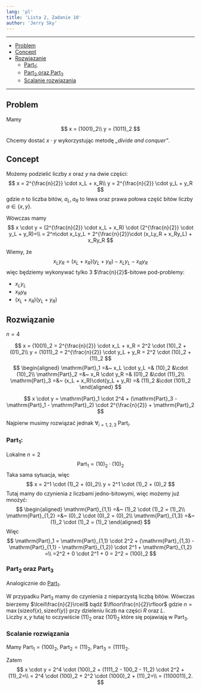 ```yaml
---
lang: 'pl'
title: 'Lista 2, Zadanie 10'
author: 'Jerry Sky'
---
```


---

- [Problem](#problem)
- [Concept](#concept)
- [Rozwiązanie](#rozwiązanie)
    - [$\mathrm{Part}_1$:](#mathrmpart_1)
    - [$\mathrm{Part}_2$ oraz $\mathrm{Part}_3$](#mathrmpart_2-oraz-mathrmpart_3)
    - [Scalanie rozwiązania](#scalanie-rozwiązania)

---

## Problem
Mamy
$$
x = (1001)_2\\
y = (1011)_2
$$

Chcemy dostać $x \cdot y$ wykorzystując metodę *„divide and conquer”*.

## Concept

Możemy podzielić liczby $x$ oraz $y$ na dwie części:
$$
x = 2^{\frac{n}{2}} \cdot x_L + x_R\\
y = 2^{\frac{n}{2}} \cdot y_L + y_R
$$
gdzie $n$ to liczba bitów, $a_L,a_R$ to lewa oraz prawa połowa część bitów liczby $a \in \{x,y\}$.

Wówczas mamy
$$
x \cdot y = (2^{\frac{n}{2}} \cdot x_L + x_R) \cdot (2^{\frac{n}{2}} \cdot y_L + y_R)=\\
= 2^n\cdot x_Ly_L + 2^{\frac{n}{2}}\cdot (x_Ly_R + x_Ry_L) + x_Ry_R
$$

Wiemy, że
$$
x_L y_R = (x_L + x_R)(y_L + y_R) - x_L y_L - x_R y_R
$$
więc będziemy wykonywać tylko 3 $\frac{n}{2}$-bitowe pod-problemy:
- $x_L y_L$
- $x_R y_R$
- $(x_L + x_R)(y_L + y_R)$

## Rozwiązanie

$n=4$

$$
x = (1001)_2 = 2^{\frac{n}{2}} \cdot x_L + x_R = 2^2 \cdot (10)_2 + (01)_2\\
y = (1011)_2 = 2^{\frac{n}{2}} \cdot y_L + y_R = 2^2 \cdot (10)_2 + (11)_2
$$
$$
\begin{aligned}
\mathrm{Part}_1 =&~ x_L \cdot y_L =& (10)_2 &\cdot (10)_2\\
\mathrm{Part}_2 =&~ x_R \cdot y_R =& (01)_2 &\cdot (11)_2\\
\mathrm{Part}_3 =&~ (x_L + x_R)\cdot(y_L + y_R) =& (11)_2 &\cdot (101)_2
\end{aligned}
$$

$$
x \cdot y = \mathrm{Part}_1 \cdot 2^4 + (\mathrm{Part}_3 - \mathrm{Part}_1 - \mathrm{Part}_2) \cdot 2^{\frac{n}{2}} + \mathrm{Part}_2
$$

Najpierw musimy rozwiązać jednak $\forall_{i=1,2,3}~\mathrm{Part}_i$.

### $\mathrm{Part}_1$:

Lokalne $n=2$
$$
\mathrm{Part}_1 = (10)_2 \cdot (10)_2
$$
Taka sama sytuacja, więc
$$
x = 2^1 \cdot (1)_2 + (0)_2\\
y = 2^1 \cdot (1)_2 + (0)_2
$$
Tutaj mamy do czynienia z liczbami jedno-bitowymi, więc możemy już mnożyć:
$$
\begin{aligned}
\mathrm{Part}_{1,1} =&~ (1)_2 \cdot (1)_2 = (1)_2\\
\mathrm{Part}_{1,2} =&~ (0)_2 \cdot (0)_2 = (0)_2\\
\mathrm{Part}_{1,3} =&~ (1)_2 \cdot (1)_2 = (1)_2
\end{aligned}
$$
Więc
$$
\mathrm{Part}_1 = \mathrm{Part}_{1,1} \cdot 2^2 + (\mathrm{Part}_{1,3} - \mathrm{Part}_{1,1} - \mathrm{Part}_{1,2}) \cdot 2^1 + \mathrm{Part}_{1,2} =\\
=2^2 + 0 \cdot 2^1 + 0 = 2^2 = (100)_2
$$

### $\mathrm{Part}_2$ oraz $\mathrm{Part}_3$
Analogicznie do [$\mathrm{Part}_1$](#mathrmpart1).

W przypadku $\mathrm{Part}_3$ mamy do czynienia z nieparzystą liczbą bitów. Wówczas bierzemy $\lceil\frac{n}{2}\rceil$ bądź $\lfloor\frac{n}{2}\rfloor$ gdzie $n = \max\{\mathrm{sizeof}(x),\mathrm{sizeof}(y)\}$ przy dzieleniu liczb na części $R$ oraz $L$.\
Liczby $x,y$ tutaj to oczywiście $(11)_2$ oraz $(101)_2$ które się pojawiają w $\mathrm{Part}_3$.

### Scalanie rozwiązania

Mamy $\mathrm{Part}_1 = (100)_2$, $\mathrm{Part}_2 = (11)_2$, $\mathrm{Part}_3 = (1111)_2$.

Zatem
$$
x \cdot y = 2^4 \cdot (100)_2 + (1111_2 - 100_2 - 11_2) \cdot 2^2 + (11)_2=\\
= 2^4 \cdot (100)_2 + 2^2 \cdot (1000)_2 + (11)_2=\\
= (1100011)_2.
$$
